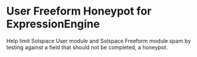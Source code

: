 User Freeform Honeypot for ExpressionEngine
===================================

Help limit Solspace User module and Solspace Freeform module spam by testing against a field that should not be completed, a honeypot.
